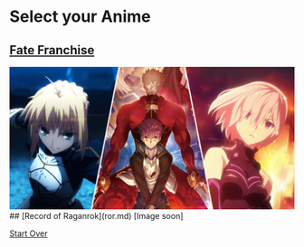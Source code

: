 # Select your Anime

## [Fate Franchise](fate-franchise/main-page.md) 
<img src="fate-franchise/image.jpg"> 
## [Record of Raganrok](ror.md)
[Image soon]

[Start Over](../README.md)